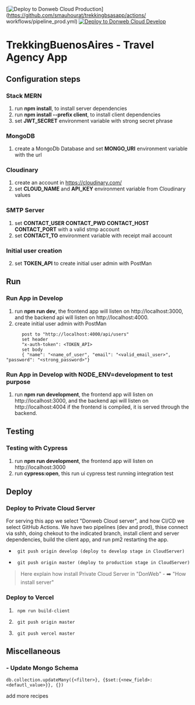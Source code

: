 [![Deploy to Donweb Cloud Production](https://github.com/smauhourat/trekkingbsasapp/actions/workflows/pipeline_prod.yml/badge.svg)](https://github.com/smauhourat/trekkingbsasapp/actions/
workflows/pipeline_prod.yml)
[![Deploy to Donweb Cloud Develop](https://github.com/smauhourat/trekkingbsasapp/actions/workflows/pipeline_dev.yml/badge.svg)](https://github.com/smauhourat/trekkingbsasapp/actions/workflows/pipeline_dev.yml)
# TrekkingBuenosAires - Travel Agency App

## Configuration steps

### Stack MERN

1. run **npm install**, to install server dependencies
2. run **npm install --prefix client**, to install client dependencies
3. set **JWT_SECRET** environment variable with strong secret phrase


### MongoDB

1. create a MongoDb Database and set **MONGO_URI** environment variable with the url

### Cloudinary

1. create an account in https://cloudinary.com/
2. set **CLOUD_NAME** and **API_KEY** environment variable from Cloudinary values

### SMTP Server

1. set **CONTACT_USER
CONTACT_PWD
CONTACT_HOST
CONTACT_PORT** with a valid stmp account
2. set **CONTACT_TO** environment variable with receipt mail account

### Initial user creation

2. set **TOKEN_API** to create initial user admin with PostMan


## Run

### Run App in Develop

1. run **npm run dev**, the frontend app will listen on http://localhost:3000, and the backend api will listen on http://localhost:4000.
2. create initial user admin with PostMan

  ```
        post to "http://localhost:4000/api/users"
        set header
        "x-auth-token": <TOKEN_API>
        set body
        { "name": "<name_of_user", "email": "<valid_email_user>", "password": "<strong_password>"}
  ``` 


### Run App in Develop with NODE_ENV=development to test purpose

1. run **npm run development**, the frontend app will listen on http://localhost:3000, and the backend api will listen on http://localhost:4004
   if the frontend is compiled, it is served through the backend.



## Testing

### Testing with Cypress
1. run **npm run development**, the frontend app will listen on http://localhost:3000
2. run **cypress:open**, this run ui cypress test running integration test


## Deploy

### Deploy to Private Cloud Server
For serving this app we select "Donweb Cloud server", and how CI/CD we select GitHub Actions. We have two pipelines (dev and prod), thise connect via sshh, doing chekout to the indicated  branch, install client and server dependencies, build the client app, and run pm2 restarting the app.


-      git push origin develop (deploy to develop stage in CloudServer)
-      git push origin master (deploy to production stage in CloudServer)

> Here explain how install Private Cloud Server in "DonWeb" 
        - ➡️ "How install server"

### Deploy to Vercel

1.      npm run build-client
2.      git push origin master
3.      git push vercel master



## 



## Miscellaneous

### - Update Mongo Schema

`db.collection.updateMany({<filter>}, {$set:{<new_field>: <defautl_value>}}, {})`


add more recipes